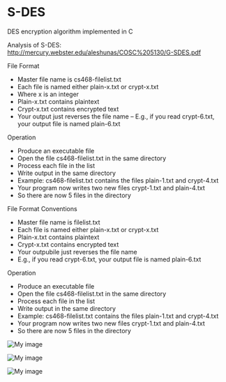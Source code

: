 # S-DES
DES encryption algorithm implemented in C

Analysis of S-DES:
http://mercury.webster.edu/aleshunas/COSC%205130/G-SDES.pdf

File Format
*  Master file name is cs468-filelist.txt
* Each file is named either plain-x.txt or
crypt-x.txt
* Where x is an integer
* Plain-x.txt contains plaintext
* Crypt-x.txt contains encrypted text
* Your output just reverses the file name
– E.g., if you read crypt-6.txt, your output file is named plain-6.txt

Operation
* Produce an executable file
* Open the file cs468-filelist.txt in the same directory
* Process each file in the list
* Write output in the same directory
* Example: cs468-filelist.txt contains the files plain-1.txt and crypt-4.txt
* Your program now writes two new files crypt-1.txt and plain-4.txt
* So there are now 5 files in the directory

File Format Conventions

* Master file name is filelist.txt 
* Each file is named either plain-x.txt or
crypt-x.txt
* Plain-x.txt contains plaintext
* Crypt-x.txt contains encrypted text
* Your outpubile just reverses the file name
*  E.g., if you read crypt-6.txt, your output file is named plain-6.txt

Operation

* Produce an executable file
* Open the file cs468-filelist.txt in the same directory
* Process each file in the list
* Write output in the same directory
* Example: cs468-filelist.txt contains the files plain-1.txt and crypt-4.txt
* Your program now writes two new files crypt-1.txt and plain-4.txt
* So there are now 5 files in the directory


![My image](http://s23.postimg.org/kony668uj/Screen_Shot_2015_12_02_at_9_21_03_PM.png)

![My image](http://s12.postimg.org/iwzug4sst/Screen_Shot_2015_12_02_at_9_20_56_PM.png)

![My image](http://s29.postimg.org/7t513eezr/Screen_Shot_2015_12_02_at_9_21_11_PM.png)






